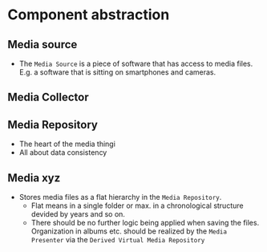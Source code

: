 # Component abstraction

## Media source

* The `Media Source` is a piece of software that has access to media files. E.g. a software that is sitting on smartphones and cameras.

## Media Collector

## Media Repository

* The heart of the media thingi
* All about data consistency 

## Media xyz

* Stores media files as a flat hierarchy in the `Media Repository`.
    * Flat means in a single folder or max. in a chronological structure devided by years and so on.
    * There should be no further logic being applied when saving the files. Organization in albums etc. should be realized by the `Media Presenter` via the `Derived Virtual Media Repository`

